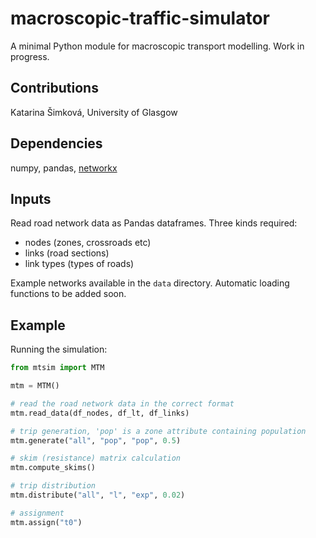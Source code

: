 # macroscopic-traffic-simulator

A minimal Python module for macroscopic transport modelling.
Work in progress.


## Contributions
Katarina Šimková, University of Glasgow


## Dependencies
numpy, pandas, [networkx](https://networkx.github.io/documentation/latest/)


## Inputs
Read road network data as Pandas dataframes. Three kinds required:
* nodes (zones, crossroads etc)
* links (road sections)
* link types (types of roads)

Example networks available in the `data` directory.
Automatic loading functions to be added soon.


## Example
Running the simulation:
```python
from mtsim import MTM

mtm = MTM()

# read the road network data in the correct format
mtm.read_data(df_nodes, df_lt, df_links)

# trip generation, 'pop' is a zone attribute containing population
mtm.generate("all", "pop", "pop", 0.5)

# skim (resistance) matrix calculation
mtm.compute_skims()

# trip distribution
mtm.distribute("all", "l", "exp", 0.02)

# assignment
mtm.assign("t0")
```

